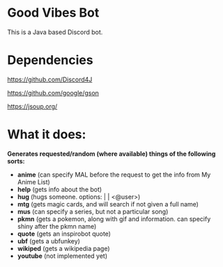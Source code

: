 # Good Vibes Bot
This is a Java based Discord bot.
# Dependencies
https://github.com/Discord4J

https://github.com/google/gson

https://jsoup.org/
# What it does:
**Generates requested/random (where available) things of the following sorts:**
- **anime** (can specify MAL before the request to get the info from My Anime List)
- **help** (gets info about the bot)
- **hug** (hugs someone. options: <empty> | <me> | <@user>)
- **mtg** (gets magic cards, and will search if not given a full name)
- **mus** (can specify a series, but not a particular song)
- **pkmn** (gets a pokemon, along with gif and information. can specify shiny after the pkmn name)
- **quote** (gets an inspirobot quote)
- **ubf** (gets a ubfunkey)
- **wikiped** (gets a wikipedia page)
- **youtube** (not implemented yet)
